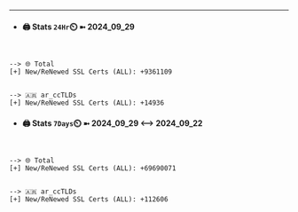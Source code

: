 

---
- #### 🖨️ **Stats** `24Hr`⏲️ ➼ 2024_09_29
```console


--> 🌐 Total
[+] New/ReNewed SSL Certs (ALL): +9361109


--> 🇦🇷 ar_ccTLDs
[+] New/ReNewed SSL Certs (ALL): +14936

```

- #### 🖨️ **Stats** `7Days`⏲️ ➼ 2024_09_29 <--> 2024_09_22
```console


--> 🌐 Total
[+] New/ReNewed SSL Certs (ALL): +69690071


--> 🇦🇷 ar_ccTLDs
[+] New/ReNewed SSL Certs (ALL): +112606

```

